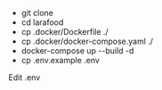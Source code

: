 - git clone
- cd larafood
- cp .docker/Dockerfile ./
- cp .docker/docker-compose.yaml ./
- docker-compose up --build -d
- cp .env.example .env

Edit .env
